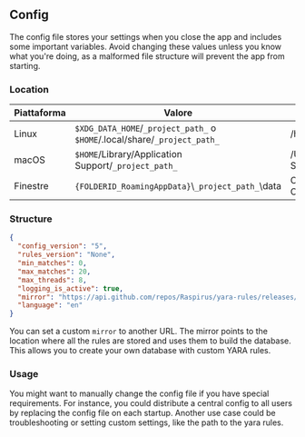 ## Config

The config file stores your settings when you close the app and includes some important variables. Avoid changing these values unless you know what you're doing, as a malformed file structure will prevent the app from starting.

### Location

| Piattaforma | Valore                                                                                    | Esempio                                                                                       |
| ----------- | ----------------------------------------------------------------------------------------- | --------------------------------------------------------------------------------------------- |
| Linux       | `$XDG_DATA_HOME`/`_project_path_` o `$HOME`/.local/share/`_project_path_` | /home/alice/.local/share/barapp                                               |
| macOS       | `$HOME`/Library/Application Support/`_project_path_`                                      | /Users/Alice/Library/Application Support/com.Foo-Corp.Bar-App |
| Finestre    | `{FOLDERID_RoamingAppData}`\\`_project_path_`\data                                      | C:\Users\Alice\AppData\Roaming\Foo Corp\Bar App\data                          |

### Structure

```json
{
  "config_version": "5",
  "rules_version": "None",
  "min_matches": 0,
  "max_matches": 20,
  "max_threads": 8,
  "logging_is_active": true,
  "mirror": "https://api.github.com/repos/Raspirus/yara-rules/releases/latest",
  "language": "en"
}
```

You can set a custom `mirror` to another URL. The mirror points to the location where all the rules are stored and uses them to build the database. This allows you to create your own database with custom YARA rules.

### Usage

You might want to manually change the config file if you have special requirements. For instance, you could distribute a central config to all users by replacing the config file on each startup. Another use case could be troubleshooting or setting custom settings, like the path to the yara rules.

